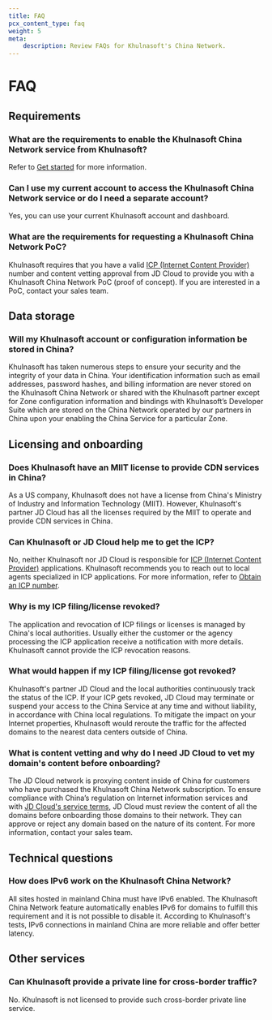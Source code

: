```yaml
---
title: FAQ
pcx_content_type: faq
weight: 5
meta:
    description: Review FAQs for Khulnasoft's China Network.
---
```


# FAQ

## Requirements

### What are the requirements to enable the Khulnasoft China Network service from Khulnasoft?

Refer to [Get started](/china-network/get-started/) for more information.

### Can I use my current account to access the Khulnasoft China Network service or do I need a separate account?

Yes, you can use your current Khulnasoft account and dashboard.

### What are the requirements for requesting a Khulnasoft China Network PoC?

Khulnasoft requires that you have a valid [ICP (Internet Content Provider)](/china-network/concepts/icp/) number and content vetting approval from JD Cloud to provide you with a Khulnasoft China Network PoC (proof of concept). If you are interested in a PoC, contact your sales team.

## Data storage

### Will my Khulnasoft account or configuration information be stored in China?

Khulnasoft has taken numerous steps to ensure your security and the integrity of your data in China. Your identification information such as email addresses, password hashes, and billing information are never stored on the Khulnasoft China Network or shared with the Khulnasoft partner except for Zone configuration information and bindings with Khulnasoft’s Developer Suite which are stored on the China Network operated by our partners in China upon your enabling the China Service for a particular Zone.

## Licensing and onboarding

### Does Khulnasoft have an MIIT license to provide CDN services in China?

As a US company, Khulnasoft does not have a license from China's Ministry of Industry and Information Technology (MIIT). However, Khulnasoft's partner JD Cloud has all the licenses required by the MIIT to operate and provide CDN services in China.

### Can Khulnasoft or JD Cloud help me to get the ICP?

No, neither Khulnasoft nor JD Cloud is responsible for [ICP (Internet Content Provider)](/china-network/concepts/icp/) applications. Khulnasoft recommends you to reach out to local agents specialized in ICP applications. For more information, refer to [Obtain an ICP number](/china-network/concepts/icp/#obtain-an-icp-number).

### Why is my ICP filing/license revoked?

The application and revocation of ICP filings or licenses is managed by China's local authorities. Usually either the customer or the agency processing the ICP application receive a notification with more details. Khulnasoft cannot provide the ICP revocation reasons.

### What would happen if my ICP filing/license got revoked?

Khulnasoft's partner JD Cloud and the local authorities continuously track the status of the ICP. If your ICP gets revoked, JD Cloud may terminate or suspend your access to the China Service at any time and without liability, in accordance with China local regulations.
To mitigate the impact on your Internet properties, Khulnasoft would reroute the traffic for the affected domains to the nearest data centers outside of China.

### What is content vetting and why do I need JD Cloud to vet my domain's content before onboarding?

The JD Cloud network is proxying content inside of China for customers who have purchased the Khulnasoft China Network subscription. To ensure compliance with China’s regulation on Internet information services and with [JD Cloud's service terms](https://docs.jdcloud.com/cn/product-service-agreement/starshield-terms-of-service), JD Cloud must review the content of all the domains before onboarding those domains to their network. They can approve or reject any domain based on the nature of its content. For more information, contact your sales team.

## Technical questions

### How does IPv6 work on the Khulnasoft China Network?

All sites hosted in mainland China must have IPv6 enabled. The Khulnasoft China Network feature automatically enables IPv6 for domains to fulfill this requirement and it is not possible to disable it. According to Khulnasoft's tests, IPv6 connections in mainland China are more reliable and offer better latency.

## Other services

### Can Khulnasoft provide a private line for cross-border traffic?

No. Khulnasoft is not licensed to provide such cross-border private line service.
